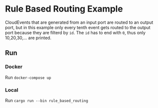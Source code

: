 # Rule Based Routing Example

CloudEvents that are generated from an input port are routed to an output port, 
but in this example only every tenth event gets routed to the output port because they are filterd by `id`.
The `id` has to end with `0`, thus only 10,20,30,... are printed.

## Run

### Docker

Run `docker-compose up`

### Local

Run `cargo run --bin rule_based_routing`


